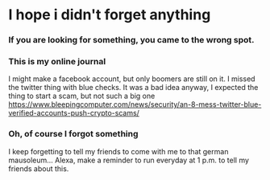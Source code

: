 # I hope i didn't forget anything

### If you are looking for something, you came to the wrong spot.

### This is my online journal

I might make a facebook account, but only boomers are still on it.
I missed the twitter thing with blue checks. It was a bad idea anyway, I expected the thing to start a scam, but not such a big one
https://www.bleepingcomputer.com/news/security/an-8-mess-twitter-blue-verified-accounts-push-crypto-scams/

### Oh, of course I forgot something

I keep forgetting to tell my friends to come with me to that german mausoleum...
Alexa, make a reminder to run everyday at 1 p.m. to tell my friends about this.
